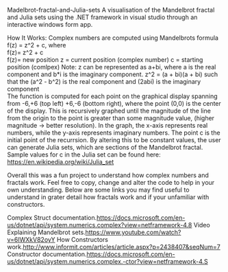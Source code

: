 
Madelbrot-fractal-and-Julia-sets
A visualisation of the Mandelbrot fractal and Julia sets using the .NET framework in visual studio through an interactive windows form app. 

How It Works: 
Complex numbers are computed using Mandelbrots formula f(z) = z^2 + c, where  
     f(z)= z^2 + c                                                                                     
     f(z)= new position 
     z = current position (complex number)
     c = starting position (comlpex)
     Note: z can be represented as a+bi, where a is the real component and b*i is the imaginary component. 
     z^2 = (a + bi)(a + bi) such that the (a^2 - b^2) is the real component and (2abi) is the imaginary component  
The function is computed for each point on the graphical display spanning from -6,+6 (top left) +6,-6 (bottom right), where the point (0,0) is the center of the display. 
This is recursively graphed until the magnitude of the line from the origin to the point is greater than some magnitude value, (higher magnitude -> better resolution). 
In the graph, the x-axis represents real numbers, while the y-axis represents imaginary numbers. 
The point c is the initial point of the recurrsion. By altering this to be constant values, the user can generate Julia sets, which are sections of the Mandelbrot fractal. 
Sample values for c in the Julia set can be found here: https://en.wikipedia.org/wiki/Julia_set 

Overall this was a fun project to understand how complex numbers and fractals work. Feel free to copy, change and alter the code to help in your own understanding. Below are some links you may find useful to understand in grater detail how fractals work and if your unfamiliar with constructors. 

Complex Struct documentation.https://docs.microsoft.com/en-us/dotnet/api/system.numerics.complex?view=netframework-4.8
Video Explaining Mandelbrot sets.https://www.youtube.com/watch?v=6IWXkV82oyY
How Constructors work.http://www.informit.com/articles/article.aspx?p=2438407&seqNum=7
Constructor documentation.https://docs.microsoft.com/en-us/dotnet/api/system.numerics.complex.-ctor?view=netframework-4.S

